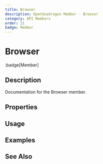 ```yaml
---
title: Browser
description: OpenSeadragon Member - Browser
category: API Members
order: 21
badge: Member
---
```


# Browser

:badge[Member]

## Description

Documentation for the Browser member.

## Properties

## Usage

## Examples

## See Also
